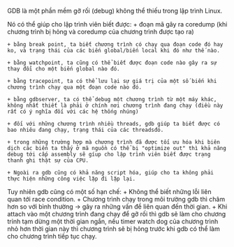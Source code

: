 GDB là một phần mềm gỡ rối (debug) không thể thiếu trong lập trình Linux.

Nó có thể giúp cho lập trình viên biết được:
	+ đoạn mã gây ra coredump (khi chương trình bị hỏng và coredump của chương trình được tạo ra)

	+ bằng break point, ta biết chương trình có chạy qua đoạn code đó hay ko, và trạng thái của các biến global/biến local khi đó như thế nào.

	+ bằng watchpoint, ta cũng có thể biết được đoạn code nào gây ra sự thay đổi cho một biến global nào đó.

	+ bằng tracepoint, ta có thể lưu lại sự giá trị của một số biến khi chương trình chạy qua một đoạn code nào đó.

	+ bằng gdbserver, ta có thể debug một chương trình từ một máy khác, không nhất thiết là phải ở chính nơi chương trình đang chạy (điều này rất có ý nghĩa đối với các hệ thống nhúng)

	+ đối với những chương trình nhiều threads, gdb giúp ta biết được có bao nhiêu đang chạy, trạng thái của các threadsđó.

	+ trong những trường hợp mà chương trình đã được tối ưu hóa khi biên dịch các biến ta thấy ở mã nguồn có thể bị "optimize out" thì khả năng debug tới cấp assembly sẽ gíup cho lập trình viên biết được trạng thanh ghi thật sự của CPU.

	+ Ngoài ra gdb cũng có khả năng script hóa, giúp cho ta không phải thực hiện những công việc lặp đi lặp lại.
						
Tuy nhiên gdb cũng có một số hạn chế:
	+ Không thể biết những lỗi liên quan tới race condition.
	+ Chương trình chạy trong môi trường gdb thì châm hơn so với bình thường -> gây ra những vấn đề liên quan đến thời gian.
	+ Khi attach vào một chương trình đang chạy để gỡ rối thì gdb sẽ làm cho chương trỉnh tạm dừng một thời gian ngắn, nếu timer watch dog của chương trình nhỏ hơn thời gian này thì chương trình sẽ bị hỏng trước khi gdb có thể làm cho chương trình tiếp tục chạy.
